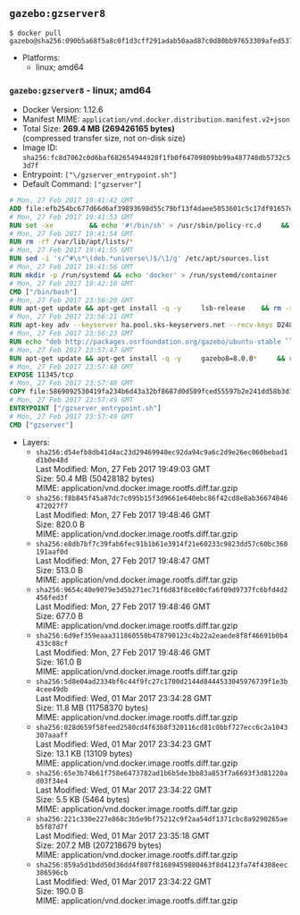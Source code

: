 ## `gazebo:gzserver8`

```console
$ docker pull gazebo@sha256:090b5a68f5a8c0f1d3cff291adab50aad87c0d80bb97653309afed5371481129
```

-	Platforms:
	-	linux; amd64

### `gazebo:gzserver8` - linux; amd64

-	Docker Version: 1.12.6
-	Manifest MIME: `application/vnd.docker.distribution.manifest.v2+json`
-	Total Size: **269.4 MB (269426165 bytes)**  
	(compressed transfer size, not on-disk size)
-	Image ID: `sha256:fc8d7062c0d6baf682654944928f1fb0f64709809bb99a487748db5732c53d7f`
-	Entrypoint: `["\/gzserver_entrypoint.sh"]`
-	Default Command: `["gzserver"]`

```dockerfile
# Mon, 27 Feb 2017 19:41:42 GMT
ADD file:efb254bc677d66d6af39893698d55c79bf13f4daee5053601c5c17df91657e6e in / 
# Mon, 27 Feb 2017 19:41:53 GMT
RUN set -xe 		&& echo '#!/bin/sh' > /usr/sbin/policy-rc.d 	&& echo 'exit 101' >> /usr/sbin/policy-rc.d 	&& chmod +x /usr/sbin/policy-rc.d 		&& dpkg-divert --local --rename --add /sbin/initctl 	&& cp -a /usr/sbin/policy-rc.d /sbin/initctl 	&& sed -i 's/^exit.*/exit 0/' /sbin/initctl 		&& echo 'force-unsafe-io' > /etc/dpkg/dpkg.cfg.d/docker-apt-speedup 		&& echo 'DPkg::Post-Invoke { "rm -f /var/cache/apt/archives/*.deb /var/cache/apt/archives/partial/*.deb /var/cache/apt/*.bin || true"; };' > /etc/apt/apt.conf.d/docker-clean 	&& echo 'APT::Update::Post-Invoke { "rm -f /var/cache/apt/archives/*.deb /var/cache/apt/archives/partial/*.deb /var/cache/apt/*.bin || true"; };' >> /etc/apt/apt.conf.d/docker-clean 	&& echo 'Dir::Cache::pkgcache ""; Dir::Cache::srcpkgcache "";' >> /etc/apt/apt.conf.d/docker-clean 		&& echo 'Acquire::Languages "none";' > /etc/apt/apt.conf.d/docker-no-languages 		&& echo 'Acquire::GzipIndexes "true"; Acquire::CompressionTypes::Order:: "gz";' > /etc/apt/apt.conf.d/docker-gzip-indexes 		&& echo 'Apt::AutoRemove::SuggestsImportant "false";' > /etc/apt/apt.conf.d/docker-autoremove-suggests
# Mon, 27 Feb 2017 19:41:54 GMT
RUN rm -rf /var/lib/apt/lists/*
# Mon, 27 Feb 2017 19:41:55 GMT
RUN sed -i 's/^#\s*\(deb.*universe\)$/\1/g' /etc/apt/sources.list
# Mon, 27 Feb 2017 19:41:56 GMT
RUN mkdir -p /run/systemd && echo 'docker' > /run/systemd/container
# Mon, 27 Feb 2017 19:42:10 GMT
CMD ["/bin/bash"]
# Mon, 27 Feb 2017 23:56:20 GMT
RUN apt-get update && apt-get install -q -y     lsb-release    && rm -rf /var/lib/apt/lists/*
# Mon, 27 Feb 2017 23:56:21 GMT
RUN apt-key adv --keyserver ha.pool.sks-keyservers.net --recv-keys D2486D2DD83DB69272AFE98867170598AF249743
# Mon, 27 Feb 2017 23:56:23 GMT
RUN echo "deb http://packages.osrfoundation.org/gazebo/ubuntu-stable `lsb_release -cs` main" > /etc/apt/sources.list.d/gazebo-latest.list
# Mon, 27 Feb 2017 23:57:47 GMT
RUN apt-get update && apt-get install -q -y     gazebo8=8.0.0*     && rm -rf /var/lib/apt/lists/*
# Mon, 27 Feb 2017 23:57:48 GMT
EXPOSE 11345/tcp
# Mon, 27 Feb 2017 23:57:48 GMT
COPY file:5869092530419fa234b6d43a32bf8687d0d509fced55597b2e241dd58b3d1335 in / 
# Mon, 27 Feb 2017 23:57:49 GMT
ENTRYPOINT ["/gzserver_entrypoint.sh"]
# Mon, 27 Feb 2017 23:57:49 GMT
CMD ["gzserver"]
```

-	Layers:
	-	`sha256:d54efb8db41d4ac23d29469940ec92da94c9a6c2d9e26ec060bebad1d1b0e48d`  
		Last Modified: Mon, 27 Feb 2017 19:49:03 GMT  
		Size: 50.4 MB (50428182 bytes)  
		MIME: application/vnd.docker.image.rootfs.diff.tar.gzip
	-	`sha256:f8b845f45a87dc7c095b15f3d9661e640ebc86f42cd8e8ab36674846472027f7`  
		Last Modified: Mon, 27 Feb 2017 19:48:46 GMT  
		Size: 820.0 B  
		MIME: application/vnd.docker.image.rootfs.diff.tar.gzip
	-	`sha256:e8db7bf7c39fab6fec91b1b61e3914f21e60233c9823dd57c60bc360191aaf0d`  
		Last Modified: Mon, 27 Feb 2017 19:48:47 GMT  
		Size: 513.0 B  
		MIME: application/vnd.docker.image.rootfs.diff.tar.gzip
	-	`sha256:9654c40e9079e3d5b271ec71f6d83f8ce80cfa6f09d9737fc6bfd4d2456fed3f`  
		Last Modified: Mon, 27 Feb 2017 19:48:46 GMT  
		Size: 677.0 B  
		MIME: application/vnd.docker.image.rootfs.diff.tar.gzip
	-	`sha256:6d9ef359eaaa311860550b478790123c4b22a2eaede8f8f46691b0b4433c08cf`  
		Last Modified: Mon, 27 Feb 2017 19:48:46 GMT  
		Size: 161.0 B  
		MIME: application/vnd.docker.image.rootfs.diff.tar.gzip
	-	`sha256:5d8e04ad2334bf6c44f9fc27c1700d2144d8444533045976739f1e3b4cee49db`  
		Last Modified: Wed, 01 Mar 2017 23:34:28 GMT  
		Size: 11.8 MB (11758370 bytes)  
		MIME: application/vnd.docker.image.rootfs.diff.tar.gzip
	-	`sha256:028d659f58feed2580cd4f63b8f320116cd81c0bbf727ecc6c2a1043307aaaff`  
		Last Modified: Wed, 01 Mar 2017 23:34:23 GMT  
		Size: 13.1 KB (13109 bytes)  
		MIME: application/vnd.docker.image.rootfs.diff.tar.gzip
	-	`sha256:65e3b74b61f758e6473782ad1b6b5de3bb83a853f7a6693f3d81220ad03f34e4`  
		Last Modified: Wed, 01 Mar 2017 23:34:22 GMT  
		Size: 5.5 KB (5464 bytes)  
		MIME: application/vnd.docker.image.rootfs.diff.tar.gzip
	-	`sha256:221c330e227e868c3b5e9bf75212c9f2aa54df1371cbc8a9290265aeb5f87d7f`  
		Last Modified: Wed, 01 Mar 2017 23:35:18 GMT  
		Size: 207.2 MB (207218679 bytes)  
		MIME: application/vnd.docker.image.rootfs.diff.tar.gzip
	-	`sha256:859a5d1bdd50d36dd4f807f81689459880463f8d4123fa74f4308eec386596cb`  
		Last Modified: Wed, 01 Mar 2017 23:34:22 GMT  
		Size: 190.0 B  
		MIME: application/vnd.docker.image.rootfs.diff.tar.gzip
